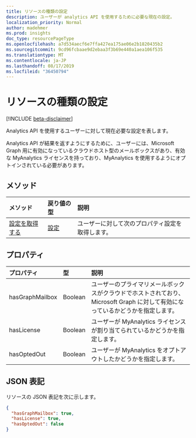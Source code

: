 ```yaml
---
title: リソースの種類の設定
description: ユーザーが analytics API を使用するために必要な現在の設定。
localization_priority: Normal
author: madehmer
ms.prod: insights
doc_type: resourcePageType
ms.openlocfilehash: a7d534aecf6e7ffa427ea175ae06e2b1820435b2
ms.sourcegitcommit: 9cd96fcbaae9d2ebaa3f3b69e440a1aea106f535
ms.translationtype: MT
ms.contentlocale: ja-JP
ms.lasthandoff: 08/17/2019
ms.locfileid: "36450794"
---
```

# <a name="settings-resource-type"></a>リソースの種類の設定

[!INCLUDE [beta-disclaimer](../../includes/beta-disclaimer.md)]

Analytics API を使用するユーザーに対して現在必要な設定を表します。

Analytics API が結果を返すようにするために、ユーザーには、Microsoft Graph 用に有効になっているクラウドホスト型のメールボックスがあり、有効な MyAnalytics ライセンスを持っており、MyAnalytics を使用するようにオプトインされている必要があります。

## <a name="methods"></a>メソッド

| メソッド       | 戻り値の型 | 説明 |
|:-------------|:------------|:------------|
[設定を取得する](../api/useranalytics-get-settings.md) | [設定](settings.md) | ユーザーに対して次のプロパティ設定を取得します。|

## <a name="properties"></a>プロパティ

| プロパティ     | 型        | 説明 |
|:-------------|:------------|:------------|
|hasGraphMailbox|Boolean|ユーザーのプライマリメールボックスがクラウドでホストされており、Microsoft Graph に対して有効になっているかどうかを指定します。|
|hasLicense|Boolean|ユーザーが MyAnalytics ライセンスが割り当てられているかどうかを指定します。|
|hasOptedOut|Boolean|ユーザーが MyAnalytics をオプトアウトしたかどうかを指定します。|

## <a name="json-representation"></a>JSON 表記

リソースの JSON 表記を次に示します。

<!-- {
  "blockType": "resource",
  "optionalProperties": [

  ],
  "@odata.type": "microsoft.graph.settings",
  "baseType": null
}-->

```json
{
  "hasGraphMailbox": true,
  "hasLicense": true,
  "hasOptedOut": false
}
```

<!-- uuid: 16cd6b66-4b1a-43a1-adaf-3a886856ed98
2019-02-04 14:57:30 UTC -->
<!-- {
  "type": "#page.annotation",
  "description": "settings resource",
  "keywords": "",
  "section": "documentation",
  "tocPath": ""
}-->